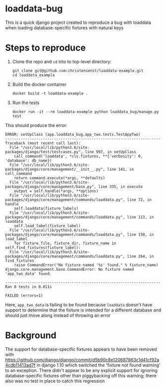 # loaddata-bug

This is a quick django project created to reproduce a bug with loaddata when loading database-specific fixtures
with natural keys

# Steps to reproduce

1. Clone the repo and `cd` into to top-level directory:

    ```
    git clone git@github.com:christensenst/loaddata-example.git
    cd loaddata_example
    ```
2. Build the docker container

    `docker build -t loaddata-example .`

3. Run the tests

    `docker run -it --rm loaddata-example python loaddata_bug/manage.py test`

This should produce the error:

```
ERROR: setUpClass (app.loaddata_bug.app_two.tests.TestAppTwo)
----------------------------------------------------------------------
Traceback (most recent call last):
  File "/usr/local/lib/python3.6/site-packages/django/test/testcases.py", line 997, in setUpClass
    call_command('loaddata', *cls.fixtures, **{'verbosity': 0, 'database': db_name})
  File "/usr/local/lib/python3.6/site-packages/django/core/management/__init__.py", line 141, in call_command
    return command.execute(*args, **defaults)
  File "/usr/local/lib/python3.6/site-packages/django/core/management/base.py", line 335, in execute
    output = self.handle(*args, **options)
  File "/usr/local/lib/python3.6/site-packages/django/core/management/commands/loaddata.py", line 72, in handle
    self.loaddata(fixture_labels)
  File "/usr/local/lib/python3.6/site-packages/django/core/management/commands/loaddata.py", line 113, in loaddata
    self.load_label(fixture_label)
  File "/usr/local/lib/python3.6/site-packages/django/core/management/commands/loaddata.py", line 150, in load_label
    for fixture_file, fixture_dir, fixture_name in self.find_fixtures(fixture_label):
  File "/usr/local/lib/python3.6/site-packages/django/core/management/commands/loaddata.py", line 264, in find_fixtures
    raise CommandError("No fixture named '%s' found." % fixture_name)
django.core.management.base.CommandError: No fixture named 'app_two_data' found.

----------------------------------------------------------------------
Ran 0 tests in 0.011s

FAILED (errors=1)
```

Here, `app_two_data` is failing to be found because `loaddata` doesn't have support to determine that the fixture is
intended for a different database and should just move along instead of throwing an error

# Background

The support for database-specific fixtures appears to have been removed with
https://github.com/django/django/commit/d5b90c8e120687863c1d41cf92a4cdb11413ad7f in django 1.10 which switched
the 'fixture not found warning' to an exception.  There didn't appear to be any explicit support for ignoring
database-specific fixtures other than piggybacking off this warning; there also was no test in place to catch this
regression
